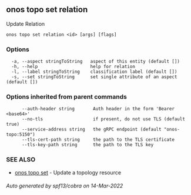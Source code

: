 <!--
SPDX-FileCopyrightText: 2019-present Open Networking Foundation <info@opennetworking.org>

SPDX-License-Identifier: Apache-2.0
-->

## onos topo set relation

Update Relation

```
onos topo set relation <id> [args] [flags]
```

### Options

```
  -a, --aspect stringToString   aspect of this entity (default [])
  -h, --help                    help for relation
  -l, --label stringToString    classification label (default [])
  -s, --set stringToString      set single attribute of an aspect (default [])
```

### Options inherited from parent commands

```
      --auth-header string       Auth header in the form 'Bearer <base64>'
      --no-tls                   if present, do not use TLS (default true)
      --service-address string   the gRPC endpoint (default "onos-topo:5150")
      --tls-cert-path string     the path to the TLS certificate
      --tls-key-path string      the path to the TLS key
```

### SEE ALSO

* [onos topo set](onos_topo_set.md)	 - Update a topology resource

###### Auto generated by spf13/cobra on 14-Mar-2022
